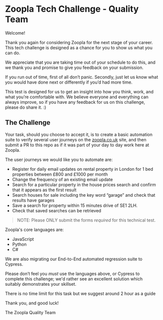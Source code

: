 # Zoopla Tech Challenge - Quality Team

Welcome!

Thank you again for considering Zoopla for the next stage of your career. This tech challenge is designed as a chance for you to show us what you can do.

We appreciate that you are taking time out of your schedule to do this, and we thank you and promise to give you feedback on your submission.

If you run out of time, first of all don’t panic. Secondly, just let us know what you would have done next or differently if you’d had more time.

This test is designed for us to get an insight into how you think, work, and what you’re comfortable with. We believe everyone and everything can always improve, so if you have any feedback for us on this challenge, please do share it. :) 

## The Challenge
Your task, should you choose to accept it, is to create a basic automation suite to verify several user journeys on the  [zoopla.co.uk](http://zoopla.co.uk/)  site, and then submit a PR to this repo as if it was part of your day to day work here at Zoopla.

The user journeys we would like you to automate are:
- Register for daily email updates on rental property in London for 1 bed properties between £800 and £1000 per month
- Change the frequency of an existing email update
- Search for a particular property in the house prices search and confirm that it appears as the first result
- Search houses for sale including the key word “garage” and check that results have garages
- Save a search for property within 15 minutes drive of SE1 2LH.
- Check that saved searches can be retrieved

> NOTE: Please ONLY submit the forms _required_ for this technical test.

Zoopla's core languages are:
- JavaScript
- Python
- C#

We are also migrating our End-to-End automated regression suite to Cypress.

Please don’t feel you *must* use the languages above, or Cypress to complete this challenge; we'd rather see an excellent solution which suitably demonstrates your skillset.

There is no time limit for this task but we suggest around 2 hour as a guide

Thank you, and good luck!

The Zoopla Quality Team
